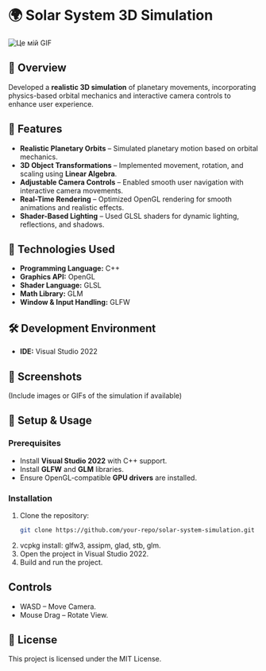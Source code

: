 # 🌍 Solar System 3D Simulation

![Це мій GIF](demo/system.gif)

## 📌 Overview
Developed a **realistic 3D simulation** of planetary movements, incorporating physics-based orbital mechanics and interactive camera controls to enhance user experience.

## 🎯 Features
- **Realistic Planetary Orbits** – Simulated planetary motion based on orbital mechanics.
- **3D Object Transformations** – Implemented movement, rotation, and scaling using **Linear Algebra**.
- **Adjustable Camera Controls** – Enabled smooth user navigation with interactive camera movements.
- **Real-Time Rendering** – Optimized OpenGL rendering for smooth animations and realistic effects.
- **Shader-Based Lighting** – Used GLSL shaders for dynamic lighting, reflections, and shadows.

## 🔧 Technologies Used
- **Programming Language:** C++  
- **Graphics API:** OpenGL  
- **Shader Language:** GLSL  
- **Math Library:** GLM  
- **Window & Input Handling:** GLFW  

## 🛠️ Development Environment
- **IDE:** Visual Studio 2022  

## 📸 Screenshots
(Include images or GIFs of the simulation if available)

## 🚀 Setup & Usage
### Prerequisites
- Install **Visual Studio 2022** with C++ support.
- Install **GLFW** and **GLM** libraries.
- Ensure OpenGL-compatible **GPU drivers** are installed.

### Installation
1. Clone the repository:  
   ```sh
   git clone https://github.com/your-repo/solar-system-simulation.git
   ```
2. vcpkg install: glfw3, assipm, glad, stb, glm.
3. Open the project in Visual Studio 2022.
5. Build and run the project.


## Controls
- WASD – Move Camera.
- Mouse Drag – Rotate View.

## 📜 License
This project is licensed under the MIT License.

